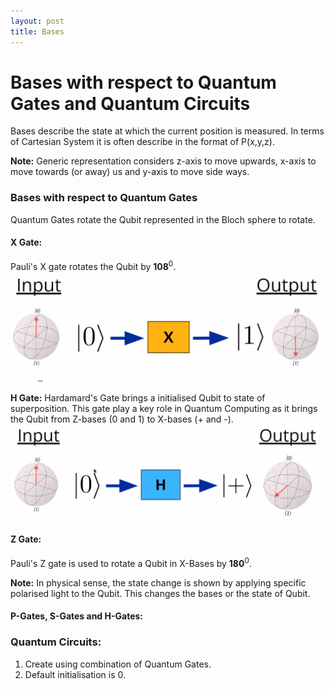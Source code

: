 ```yaml
---
layout: post
title: Bases
---
```

# Bases with respect to Quantum Gates and Quantum Circuits

Bases describe the state at which the current position is measured. In terms of Cartesian System it is often describe in the format of P(x,y,z). 

**Note:**
Generic representation considers z-axis to move upwards, x-axis to move towards (or away) us and y-axis to move side ways. 

### Bases with respect to Quantum Gates 
Quantum Gates rotate the Qubit represented in the Bloch sphere to rotate. 
#### X Gate:
Pauli's X gate rotates the Qubit by **108**$^0$. 
![x-gate](../assets/images/x_gate.png)

**H Gate:**
Hardamard's Gate brings a initialised Qubit to state of superposition.  This gate play a key role in Quantum Computing as it brings the Qubit from Z-bases (0 and 1) to X-bases (+ and -).
![h-gate](../assets/images/h_gate.png)

#### Z Gate:
Pauli's Z gate is used to rotate a Qubit in X-Bases by **180**$^0$. 

**Note:**
In physical sense, the state change is shown by applying specific polarised light to the Qubit. This changes the bases or the state of Qubit. 

#### P-Gates, S-Gates and H-Gates:

### Quantum Circuits:
1. Create using combination of Quantum Gates. 
2. Default initialisation is 0. 